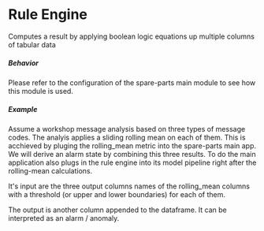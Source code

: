 # Rule Engine
Computes a result by applying boolean logic equations up multiple columns of tabular data

##### Behavior
Please refer to the configuration of the spare-parts main module to see how this module is used.

##### Example
Assume a workshop message analysis based on three types of message codes. The analyis applies a 
sliding rolling mean on each of them. This is acchieved by pluging the rolling_mean metric into the spare-parts 
main app. 
We will derive an alarm state by combining this three results. To do the main application also plugs in the rule engine 
into its model pipeline right after the rolling-mean calculations. 

It's input are the three output columns names of the rolling_mean columns with a threshold (or upper and lower boundaries) for each of them.

The output is another column appended to the dataframe. It can be interpreted as an alarm / anomaly.


